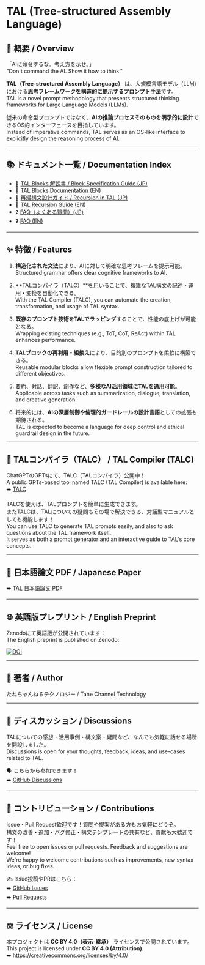 
# TAL (Tree-structured Assembly Language)

## 📖 概要 / Overview

「AIに命令するな。考え方を示せ。」  
"Don't command the AI. Show it how to think."

**TAL（Tree-structured Assembly Language）** は、大規模言語モデル（LLM）における**思考フレームワークを構造的に提示するプロンプト手法**です。  
TAL is a novel prompt methodology that presents structured thinking frameworks for Large Language Models (LLMs).

従来の命令型プロンプトではなく、**AIの推論プロセスそのものを明示的に設計**できるOS的インターフェースを目指しています。  
Instead of imperative commands, TAL serves as an OS-like interface to explicitly design the reasoning process of AI.

---

## 📚 ドキュメント一覧 / Documentation Index

- 📖 [TAL Blocks 解説書 / Block Specification Guide (JP)](docs/TAL_blocks_jp.md)  
- 📖 [TAL Blocks Documentation (EN)](docs/TAL_blocks.md)  
- 🔁 [再帰構文設計ガイド / Recursion in TAL (JP)](docs/Recursion_jp.md)  
- 🔁 [TAL Recursion Guide (EN)](docs/Recursion.md)  
- ❓ [FAQ（よくある質問）(JP)](docs/FAQ_jp.md)  
- ❓ [FAQ (EN)](docs/FAQ.md)

---

## ✨ 特徴 / Features

1. **構造化された文法**により、AIに対して明確な思考フレームを提示可能。  
   Structured grammar offers clear cognitive frameworks to AI.

2. **TALコンパイラ（TALC）**を用いることで、複雑なTAL構文の記述・運用・変換を自動化できる。  
   With the TAL Compiler (TALC), you can automate the creation, transformation, and usage of TAL syntax.

3. **既存のプロンプト技術をTALでラッピング**することで、性能の底上げが可能となる。  
   Wrapping existing techniques (e.g., ToT, CoT, ReAct) within TAL enhances performance.

4. **TALブロックの再利用・組換え**により、目的別のプロンプトを柔軟に構築できる。  
   Reusable modular blocks allow flexible prompt construction tailored to different objectives.

5. 要約、対話、翻訳、創作など、**多様なAI活用領域にTALを適用可能**。  
   Applicable across tasks such as summarization, dialogue, translation, and creative generation.

6. 将来的には、**AIの深層制御や倫理的ガードレールの設計言語**としての拡張も期待される。  
   TAL is expected to become a language for deep control and ethical guardrail design in the future.

---

## 🤖 TALコンパイラ（TALC） / TAL Compiler (TALC)

ChatGPTのGPTsにて、TALC（TALコンパイラ）公開中！  
A public GPTs-based tool named TALC (TAL Compiler) is available here:  
➡️ [TALC](https://chatgpt.com/g/g-67f90502ff0c819199365f5bd3703e51-talc-tal-compiler)  

TALCを使えば、TALプロンプトを簡単に生成できます。  
またTALCは、TALについての疑問もその場で解決できる、対話型マニュアルとしても機能します！  
You can use TALC to generate TAL prompts easily, and also to ask questions about the TAL framework itself.  
It serves as both a prompt generator and an interactive guide to TAL's core concepts.  

---

## 📝 日本語論文 PDF / Japanese Paper

➡️ [TAL 日本語論文 PDF](https://raw.githubusercontent.com/tanep3/TAL/main/docs/tal_paper_jp.pdf)

---

## 🌐 英語版プレプリント / English Preprint

Zenodoにて英語版が公開されています：  
The English preprint is published on Zenodo:

[![DOI](https://zenodo.org/badge/DOI/10.5281/zenodo.15379276.svg)](https://zenodo.org/records/15379276)

---

## 👤 著者 / Author

たねちゃんねるテクノロジー / Tane Channel Technology

---

## 💬 ディスカッション / Discussions

TALについての感想・活用事例・構文案・疑問など、なんでも気軽に話せる場所を開設しました。  
Discussions is open for your thoughts, feedback, ideas, and use-cases related to TAL.

🗣 こちらから参加できます！  
➡️ [GitHub Discussions](https://github.com/tanep3/TAL/discussions)

---

## 🙌 コントリビューション / Contributions

Issue・Pull Request歓迎です！質問や提案がある方もお気軽にどうぞ。  
構文の改善・追加・バグ修正・構文テンプレートの共有など、貢献も大歓迎です！  
Feel free to open issues or pull requests. Feedback and suggestions are welcome!  
We're happy to welcome contributions such as improvements, new syntax ideas, or bug fixes.  

✍️ Issue投稿やPRはこちら：  
➡️ [GitHub Issues](https://github.com/tanep3/TAL/issues)  
➡️ [Pull Requests](https://github.com/tanep3/TAL/pulls)  

---

## ⚖️ ライセンス / License

本プロジェクトは **CC BY 4.0（表示-継承）** ライセンスで公開されています。  
This project is licensed under **CC BY 4.0 (Attribution)**.  
➡️ https://creativecommons.org/licenses/by/4.0/